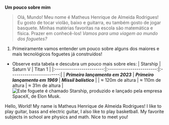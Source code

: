 **Um pouco sobre mim**

> Olá, Mundo! Meu nome é Matheus Henrique de Almeida Rodrigues!
> Eu gosto de tocar violão, baixo e guitarra, eu também gosto de jogar basquete. Minhas matérias favoritas na escola são matemática e física.
> Prazer em conhecê-los!
*Vamos para uma viagem ao mundo dos foguetes?*
1. Primeiramente vamos entender um pouco sobre alguns dos maiores e mais tecnológicos foguetes já construídos!
* Observe esta tabela e descubra um pouco mais sobre eles:
  | Starship | Saturn V | Titan 1 |
  |:------------------------:|:------------------------:|:------------------------:|
  | ***Primeiro lançamento em 2023*** | ***Primeiro lançamento em 1969*** | ***Míssil balístico*** |
  | ≈ 120m de altura | ≈ 110m de altura | ≈ 31m de altura |
![Este foguete é chamado Starship, produzido e lançado pela empresa SpaceX, de Elon Musk.](https://www.google.com/imgres?q=starship&imgurl=https%3A%2F%2Fi0.wp.com%2Fspacenews.com%2Fwp-content%2Fuploads%2F2024%2F05%2Fstarship-ift4-wdr.jpg%3Ffit%3D1200%252C899%26ssl%3D1&imgrefurl=https%3A%2F%2Fspacenews.com%2Fspacex-sets-early-june-launch-of-next-starship-test-flight%2F&docid=F3HmwMg_JAAcjM&tbnid=LYRiWV8gxzDWzM&vet=12ahUKEwiMgL6d4qSJAxUSGbkGHTgUNvcQM3oECBcQAA..i&w=1200&h=899&hcb=2&ved=2ahUKEwiMgL6d4qSJAxUSGbkGHTgUNvcQM3oECBcQAA)

Hello, World! My name is Matheus Henrique de Almeida Rodrigues!
I like to play guitar, bass and electric guitar, I also like to play basketball. My favorite subjects in school are physics and math.
Nice to meet you!
